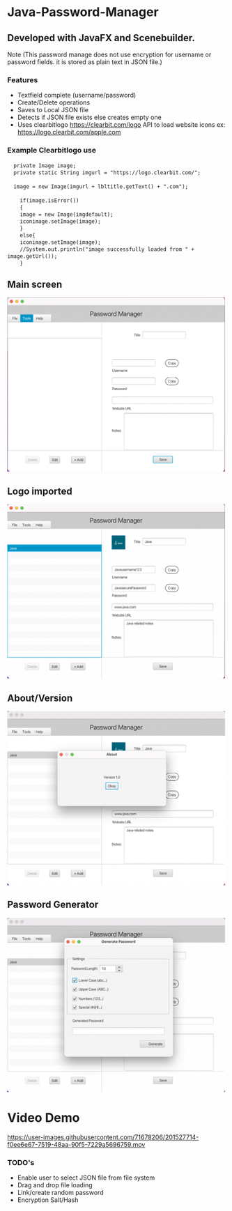 # Java-Password-Manager

## Developed with JavaFX and Scenebuilder.
Note (This password manage does not use encryption for username or password fields. it is stored as plain text in JSON file.)
### Features
- Textfield complete (username/password)
- Create/Delete operations
- Saves to Local JSON file
- Detects if JSON file exists else creates empty one
- Uses clearbitlogo https://clearbit.com/logo API to load website icons ex: https://logo.clearbit.com/apple.com

### Example Clearbitlogo use
```
  private Image image;
  private static String imgurl = "https://logo.clearbit.com/";
  
  image = new Image(imgurl + lbltitle.getText() + ".com"); 
		  		  
	if(image.isError()) 
  	{
	image = new Image(imgdefault);
	iconimage.setImage(image);
	}
  	else{
	iconimage.setImage(image);
	//System.out.println("image successfully loaded from " + image.getUrl());
  	}

```
## Main screen
<img src="/Assets/JPWM1.png" width="500" height="400">

## Logo imported

<img src="/Assets/JPWM2.png" width="500" height="400">

## About/Version

<img src="/Assets/JPWM%20about.png" width="500" height="400">

## Password Generator

<img src="/Assets/JPWM%20passgen1.png" width="500" height="400">

# Video Demo

https://user-images.githubusercontent.com/71678206/201527714-f0ee6e67-7519-48aa-90f5-7229a5696759.mov

### TODO's
- Enable user to select JSON file from file system
- Drag and drop file loading
- Link/create random password
- Encryption Salt/Hash
